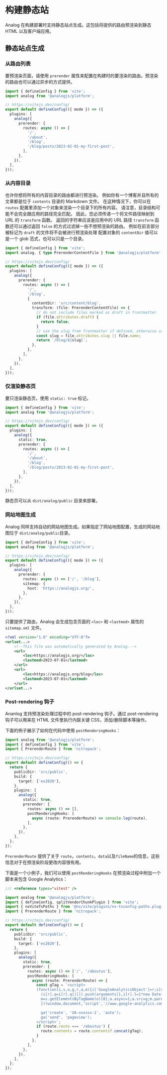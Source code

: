 # 构建静态站

Analog 在构建部署时支持静态站点生成。这包括将提供的路由预渲染到静态 HTML 以及客户端应用。

## 静态站点生成

### 从路由列表

要预渲染页面，请使用 `prerender` 属性来配置在构建时的要渲染的路由。预渲染的路由也可以通过异步的方式提供。

```ts
import { defineConfig } from 'vite';
import analog from '@analogjs/platform';

// https://vitejs.dev/config/
export default defineConfig(({ mode }) => ({
  plugins: [
    analog({
      prerender: {
        routes: async () => [
          '/',
          '/about',
          '/blog',
          '/blog/posts/2023-02-01-my-first-post',
        ],
      },
    }),
  ],
}));
```

### 从内容目录

也许你想将所有的内容目录的路由都进行预渲染。
例如你有一个博客并且所有的文章都是位于 `contents` 目录的 Markdown 文件。
在这种情况下，你可以在 `routes` 配置里添加一个对象来渲染一个目录下的所有内容。
请注意，目录结构可能不会完全跟应用的路径完全匹配。
因此，您必须传递一个将文件路径映射到 URL 的 `transform` 函数。
返回的字符串应该是应用中的 URL 路径
`transform` 函数还可以通过返回 `false` 的方式过滤掉一些不想预渲染的路由。
例如在前言部分被标记为 `draft` 的文件将不会被进行预渲染处理
配置对象的 `contentDir` 值可以是一个 glob 范式，也可以只是一个目录。

```ts
import { defineConfig } from 'vite';
import analog, { type PrerenderContentFile } from '@analogjs/platform';

// https://vitejs.dev/config/
export default defineConfig(({ mode }) => ({
  plugins: [
    analog({
      prerender: {
        routes: async () => [
          '/',
          '/blog',
          {
            contentDir: 'src/content/blog',
            transform: (file: PrerenderContentFile) => {
              // do not include files marked as draft in frontmatter
              if (file.attributes.draft) {
                return false;
              }
              // use the slug from frontmatter if defined, otherwise use the files basename
              const slug = file.attributes.slug || file.name;
              return `/blog/${slug}`;
            },
          },
        ],
      },
    }),
  ],
}));
```

### 仅渲染静态页

要只渲染静态页，使用 `static: true` 标记。

```ts
import { defineConfig } from 'vite';
import analog from '@analogjs/platform';

// https://vitejs.dev/config/
export default defineConfig(({ mode }) => ({
  plugins: [
    analog({
      static: true,
      prerender: {
        routes: async () => [
          '/',
          '/about',
          '/blog',
          '/blog/posts/2023-02-01-my-first-post',
        ],
      },
    }),
  ],
}));
```

静态页可以从 `dist/analog/public` 目录来部署。

### 网站地图生成

Analog 同样支持自动的网站地图生成。如果指定了网站地图配置，生成的网站地图位于 `dist/analog/public`目录。

```ts
import { defineConfig } from 'vite';
import analog from '@analogjs/platform';

// https://vitejs.dev/config/
export default defineConfig(({ mode }) => ({
  plugins: [
    analog({
      prerender: {
        routes: async () => ['/', '/blog'],
        sitemap: {
          host: 'https://analogjs.org/',
        },
      },
    }),
  ],
}));
```

只要提供了路由，Analog 会生成包含页面的 `<loc>` 和 `<lastmod>` 属性的 `sitemap.xml` 文件。

```xml
<?xml version="1.0" encoding="UTF-8"?>
<urlset...>
    <!--This file was automatically generated by Analog.-->
    <url>
        <loc>https://analogjs.org/</loc>
        <lastmod>2023-07-01</lastmod>
    </url>
    <url>
        <loc>https://analogjs.org/blog</loc>
        <lastmod>2023-07-01</lastmod>
    </url>
</urlset...>
```

### Post-rendering 钩子

Ananlog 支持预渲染处理过程中的 post-rendering 钩子。通过 post-rendering 钩子可以用来在 HTML 文件里执行内联关键 CSS，添加/删除脚本等操作。

下面的例子展示了如何在代码中使用 `postRenderingHooks`：

```ts
import analog from '@analogjs/platform';
import { defineConfig } from 'vite';
import { PrerenderRoute } from 'nitropack';

// https://vitejs.dev/config/
export default defineConfig(() => {
  return {
    publicDir: 'src/public',
    build: {
      target: ['es2020'],
    },
    plugins: [
      analog({
        static: true,
        prerender: {
          routes: async () => [],
          postRenderingHooks: [
            async (route: PrerenderRoute) => console.log(route),
          ],
        },
      }),
    ],
  };
});
```

`PrerenderRoute` 提供了关于 `route`，`contents`，`data`以及`fileName`的信息，这些信息对于在预渲染阶段更改内容很有用。

下面是一个小例子，我们可以使用 `postRenderingHooks` 在预渲染过程中附加一个脚本来包含 Google Analytics：

```ts
/// <reference types="vitest" />

import analog from '@analogjs/platform';
import { defineConfig, splitVendorChunkPlugin } from 'vite';
import { nxViteTsPaths } from '@nx/vite/plugins/nx-tsconfig-paths.plugin';
import { PrerenderRoute } from 'nitropack';

// https://vitejs.dev/config/
export default defineConfig(() => {
  return {
    publicDir: 'src/public',
    build: {
      target: ['es2020'],
    },
    plugins: [
      analog({
        static: true,
        prerender: {
          routes: async () => ['/', '/aboutus'],
          postRenderingHooks: [
            async (route: PrerenderRoute) => {
              const gTag = `<script>
              (function(i,s,o,g,r,a,m){i['GoogleAnalyticsObject']=r;i[r]=i[r]||function(){
                (i[r].q=i[r].q||[]).push(arguments)},i[r].l=1*new Date();a=s.createElement(o),
                m=s.getElementsByTagName(o)[0];a.async=1;a.src=g;m.parentNode.insertBefore(a,m)
                })(window,document,'script','//www.google-analytics.com/analytics.js','ga');

                ga('create', 'UA-xxxxxx-1', 'auto');
                ga('send', 'pageview');
              </script>`;
              if (route.route === '/aboutus') {
                route.contents = route.contents?.concat(gTag);
              }
            },
          ],
        },
      }),
    ],
  };
});
```
